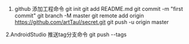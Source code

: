 1. github 添加工程命令
git init
git add README.md
git commit -m "first commit"
git branch -M master
git remote add origin https://github.com/artTaul/secret.git
git push -u origin master

2.AndroidStudio 推送tag分支命令
 git push --tags

